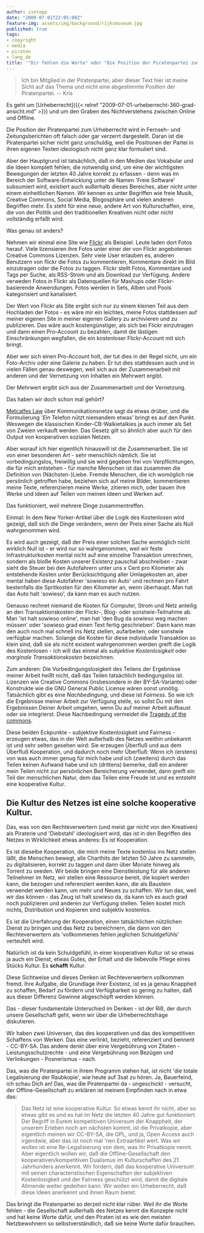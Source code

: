 ```yaml
---
author: isotopp
date: "2009-07-01T22:05:08Z"
feature-img: assets/img/background/rijksmuseum.jpg
published: true
tags:
- copyright
- media
- piraten
- lang_de
title: '"Dir fehlen die Worte" oder "Die Position der Piratenpartei zum Urheberrecht in einer Flatrategesellschaft"'
---
```

> Ich bin Mitglied in der Piratenpartei, aber dieser Text hier ist meine
> Sicht auf das Thema und nicht eine abgestimmte Position der Piratenpartei.
> -- Kris

Es geht um
[Urheberrecht]({{< relref "2009-07-01-urheberrecht-360-grad-ansicht.md" >}})
und um den Graben des Nichtverstehens zwischen Online und Offline.

Die Position der Piratenpartei zum Urheberrecht wird in Fernseh- und
Zeitungsberichten oft falsch oder gar verzerrt dargestellt. Daran ist die
Piratenpartei sicher nicht ganz unschuldig, weil die Positionen der Partei
in ihren eigenen Texten ideologisch nicht ganz klar formuliert sind.

Aber der Hauptgrund ist tatsächlich, daß in den Medien das Vokabular und die
Ideen komplett fehlen, die notwendig sind, um eine der wichtigsten
Bewegungen der letzten 40 Jahre korrekt zu erfassen - denn was im Bereich
der Software-Entwicklung unter de Namen 'Freie Software' subsumiert wird,
existiert auch außerhalb dieses Bereiches, aber nicht unter einem
einheitlichen Namen. Wir kennen es unter Begriffen wie freie Musik, Creative
Commons, Social Media, Blogosphäre und vielen anderen Begriffen mehr. Es
steht für eine neue, andere Art von Kulturschaffen, eine, die von der
Politik und den traditionellen Kreativen nicht oder nicht vollständig erfaßt
wird.

Was genau ist anders?

Nehmen wir einmal eine Site wie [Flickr](http://flickr.com) als Beispiel.
Leute laden dort Fotos herauf. Viele lizensieren ihre Fotos unter einer der
von Flickr angebotenen Creative Commons Lizenzen. Sehr viele User erlauben
es, anderen Benutzern von flickr die Fotos zu kommentieren, Kommentare
direkt im Bild einzutragen oder die Fotos zu taggen. Flickr stellt Fotos,
Kommentare und Tags per Suche, als RSS-Strom und als Download zur Verfügung.
Andere verweden Fotos in Flickr als Datenquellen für Mashups oder
Flickr-basierende Anwendungen. Fotos werden in Sets, Alben und Pools
kategorisiert und kanalisiert.

Der Wert von Flickr als Site ergibt sich nur zu einem kleinen Teil aus dem
Hochladen der Fotos - es wäre mir ein leichtes, meine Fotos stattdessen auf
meiner eigenen Site in meiner eigenen Gallery zu archivieren und zu
publizieren. Das wäre auch kostengünstiger, als sich bei Flickr einzutragen
und dann einen Pro-Account zu bezahlen, damit die lästigen Einschränkungen
wegfallen, die ein kostenloser Flickr-Account mit sich bringt.

Aber wer sich einen Pro-Account holt, der tut dies in der Regel nicht, um
ein Foto-Archiv oder eine Galerie zu haben. Er tut dies stattdessen auch und
in vielen Fällen genau deswegen, weil sich aus der Zusammenarbeit mit
anderen und der Vernetzung von Inhalten ein Mehrwert ergibt.

Der Mehrwert ergibt sich aus der Zusammenarbeit und der Vernetzung.

Das haben wir doch schon mal gehört?


[Metcalfes Law](http://en.wikipedia.org/wiki/Metcalfes_Law) über
Kommunikationsnetze sagt da etwas drüber, und die Formulierung '_Ein_
Telefon nützt niemandem etwas' bringt es auf den Punkt. Weswegen die
klassischen Kinder-CB-Walkietalkies ja auch immer als Set von Zweien
verkauft werden. Das Gesetz gilt so ähnlich aber auch für den Output von
kooperativen sozialen Netzen.

Aber worauf ich hier eigentlich hinauswill ist die Zusammenarbeit. Sie ist
von einer besonderen Art - sehr menschlich nämlich. Sie ist
vorbedingungslos, freiwillig und sie wird gegeben frei von Verpflichtungen,
die für mich entstehen - für manche Menschen ist das zusammen die Definition
von (Nächsten-)Liebe. Fremde Menschen, die ich womöglich nie persönlich
getroffen habe, beziehen sich auf meine Bilder, kommentieren meine Texte,
referenzieren meine Werke, zitieren mich, oder bauen ihre Werke und Ideen
auf Teilen von meinen Ideen und Werken auf.

Das funktioniert, weil mehrere Dinge zusammentreffen.

Einmal: In dem New Yorker-Artikel über die Logik des Kostenlosen wird
gezeigt, daß sich die Dinge verändern, wenn der Preis einer Sache als Null
wahrgenommen wird.

Es wird auch gezeigt, daß der Preis einer solchen Sache womöglich nicht
wirklich Null ist - er wird nur so wahrgenommen, weil wir feste
Infrastrukturkosten mental nicht auf eine einzelne Transaktion umrechnen,
sondern als bloße Kosten unserer Existenz pauschal abschreiben - zwar sieht
die Steuer bei den Autofahrern unter uns x Cent pro Kilometer als
entstehende Kosten unter Berücksichtigung aller Umlagekosten an, aber mental
haben diese Autofahrer 'sowieso ein Auto' und rechnen pro Fahrt bestenfalls
die Spritkosten für den Kilometer an, wenn überhaupt. Man hat das Auto halt
'sowieso', da kann man es auch nutzen.

Genauso rechnet niemand die Kosten für Computer, Strom und Netz anteilig an
den Transaktionskosten der Flickr-, Blog- oder sonstwie-Teilnahme ab. Man
'ist halt sowieso online', man hat 'den Bug da sowieso weg machen müssen'
oder 'sowieso grad einen Text fertig geschrieben'. Dann kann man den auch
noch mal schnell ins Netz stellen, aufarbeiten, oder sonstwie verfügbar
machen. Solange die Kosten für diese _individuelle_ Transaktion so klein
sind, daß sie als nicht existent wahrgenommen werden greift die Logik des
Kostenlosen - ich will das einmal als _subjektive Kostenlosigkeit_ oder
_marginale Transaktionskosten_ bezeichnen.

Zum anderen: Die Vorbedingungslosigkeit des Teilens der Ergebnisse meiner
Arbeit heißt nicht, daß das Teilen tatsächlich bedingungslos ist. Lizenzen
wie Creative Commons (insbesondere in der BY-SA-Variante) oder Konstrukte
wie die GNU General Public License wären sonst unnötig. Tatsächlich gibt es
eine _Nachbedingung_, und diese ist _Fairness_. So wie ich die Ergebnisse
meiner Arbeit zur Verfügung stelle, so sollst Du mit den Ergebnissen Deiner
Arbeit umgehen, wenn Du auf meiner Arbeit aufbaust oder sie integrierst.
Diese Nachbedingung vermeidet die 
[Tragedy of the commons](http://en.wikipedia.org/wiki/Tragedy_of_the_commons).

Diese beiden Eckpunkte - subjektive Kostenlosigkeit und Fairness - erzeugen
etwas, das in der Welt außerhalb des Netzes weithin unbekannt ist und sehr
selten gesehen wird: Sie erzeugen Überfluß und aus dem Überfluß Kooperation,
und dadurch noch mehr Überfluß: Wenn ich (erstens) von was auch immer genug
für mich habe und ich (zweitens) durch das Teilen keinen Aufwand habe und
ich (drittens) bemerke, daß ein anderer mein Teilen nicht zur persönlichen
Bereicherung verwendet, dann greift ein Teil der menschlichen Natur, dem das
Teilen eine Freude ist und es entsteht eine kooperative Kultur.

## Die Kultur des Netzes ist eine solche kooperative Kultur.

Das, was von den Rechteverwertern (und meist gar nicht von den Kreativen)
als Piraterie und 'Diebstahl' ideologisiert wird, das ist in den Begriffen
des Netzes in Wirklichkeit etwas anderes: Es ist Kooperation.

Es ist dieselbe Kooperation, die mich meine Texte kostenlos ins Netz stellen
läßt, die Menschen bewegt, alle Charthits der letzten 50 Jahre zu sammeln,
zu digitalisieren, korrekt zu taggen und dann über Monate hinweg als Torrent
zu seeden. Wir beide bringen eine Dienstleistung für alle anderen Teilnehmer
im Netz, wir stellen eine Ressource bereit, die kopiert werden kann, die
bezogen und referenziert werden kann, die als Baustein verwendet werden
kann, um mehr und Neues zu schaffen. Wir tun das, weil wir das können - das
Zeug ist halt sowieso da, da kann ich es auch grad noch publizieren und
anderen zur Verfügung stellen. Teilen kostet mich nichts, Distribution und
Kopieren sind subjektiv kostenlos.

Es ist die Urerfahrung der Kooperation, einen tatsächlichen nützlichen
Dienst zu bringen und das Netz zu bereichnern, die dann von den
Rechteverwertern als 'vollkommenes fehlen jeglichen Schuldgefühls'
verteufelt wird.

Natürlich ist da kein Schuldgefühl, in einer kooperativen Kultur ist so
etwas ja auch ein Dienst, etwas Gutes, der Erhalt und die liebevolle Pflege
eines Stücks Kultur. Es **schafft** Kultur.

Diese Sichtweise und dieses Denken ist Rechteverwertern vollkommen fremd.
Ihre Aufgabe, die Grundlage ihrer Existenz, ist es ja genau Knappheit zu
schaffen, Bedarf zu fördern und Verfügbarkeit so gering zu halten, daß aus
dieser Differenz Gewinne abgeschöpft werden können.

Das - dieser fundamentale Unterschied im Denken - ist der Riß, der durch
unsere Gesellschaft geht, wenn wir über die Urheberrechtsfrage diskutieren.

Wir haben zwei Universen, das des kooperativen und das des kompetitiven
Schaffens von Werken. Das eine verlinkt, bezieht, referenziert und bennent -
CC-BY-SA. Das andere denkt über eine Vergebührung von Zitaten -
Leistungsschutzrechte - und eine Vergebührung von Bezügen und Verlinkungen -
Posnerismus - nach.

Das, was die Piratenpartei in ihrem Programm stehen hat, ist nicht 'die
totale Legalisierung der Raubkopie', wie heute auf 3sat zu hören. Ja,
Bauerfeind, ich schau Dich an! Das, was die Piratenpartei da - ungeschickt -
versucht, der Offline-Gesellschaft zu erklären ist meinem Empfinden nach in
etwa das:

> Das Netz ist eine kooperative Kultur. So etwas kennt ihr nicht, aber so
> etwas gibt es und es hat im Netz die letzten 40 Jahre gut funktioniert.
> Der Begriff in Eurem kompetitiven Universum der Knappheit, der unserem
> Erleben noch am nächsten kommt, ist die Privatkopie, aber eigentlich
> meinen wir CC-BY-SA, die GPL, und ja, Open Access auch irgendwie, aber das
> ist noch mal 'nen Extraartikel wert. Was wir wollen ist eine
> Re-Legalisierung von dem, was ihr Privatkopie nennt. Aber eigentlich
> wollen wir, daß die Offline-Gesellschaft den kooperativen/kompetitiven
> Dualismus im Kulturschaffen des 21. Jahrhunders anerkennt. Wir fordern,
> daß das kooperative Universum mit seinen characteristischen Eigenschaften
> der subjektiven Kostenlosigkeit und der Fairness geschützt wird, damit die
> digitale Allmende weiter gedeihen kann. Wir wollen ein Urheberrecht, daß
> diese Ideen anerkennt und ihnen Raum bietet.

 Das bringt die Piratenpartei so derzeit nicht klar rüber. Weil ihr die
Worte fehlen - die Gesellschaft außerhalb des Netzes kennt die Konzepte
nicht und hat keine Worte dafür, und den Piraten ist es wie den meisten
Netzbewohnern so selbstverständlich, daß sie keine Worte dafür brauchen.

